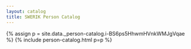 ```yaml
---
layout: catalog
title: SWERIK Person Catalog
---
```

{% assign p = site.data._person-catalog.i-BS6ps5HhwmHVnkWMJgVqae %}
{% include person-catalog.html p=p %}

